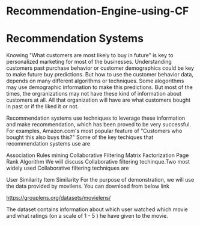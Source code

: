 # Recommendation-Engine-using-CF
# Recommendation Systems
Knowing "What customers are most likely to buy in future" is key to personalized marketing for most of the businesses. Understanding customers past purchase behavior or customer demographics could be key to make future buy predictions. But how to use the customer behavior data, depends on many different algorithms or techniques. Some alogorithms may use demographic information to make this predictions. But most of the times, the orgranizations may not have these kind of information about customers at all. All that organization will have are what customers bought in past or if the liked it or not.

Recommendation systems use techniques to leverage these information and make recommendation, which has been proved to be very successful. For examples, Amazon.com's most popular feature of "Customers who bought this also buys this?" Some of the key techiques that recommendation systems use are

Association Rules mining
Collaborative Filtering
Matrix Factorization
Page Rank Algorithm
We will discuss Collaborative filtering techinque.Two most widely used Collaborative filtering techniques are

User Similarity
Item Similarity
For the purpose of demonstration, we will use the data provided by movilens. You can download from below link

https://grouplens.org/datasets/movielens/

The dataset contains information about which user watched which movie and what ratings (on a scale of 1 - 5 ) he have given to the movie.
